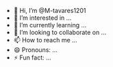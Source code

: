 - 👋 Hi, I’m @M-tavares1201
- 👀 I’m interested in ...
- 🌱 I’m currently learning ...
- 💞️ I’m looking to collaborate on ...
- 📫 How to reach me ...
- 😄 Pronouns: ...
- ⚡ Fun fact: ...

<!---
M-tavares1201/M-tavares1201 is a ✨ special ✨ repository because its `README.md` (this file) appears on your GitHub profile.
You can click the Preview link to take a look at your changes.
--->
